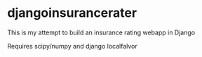 # djangoinsurancerater
This is my attempt to build an insurance rating webapp in Django

Requires scipy/numpy and django localfalvor